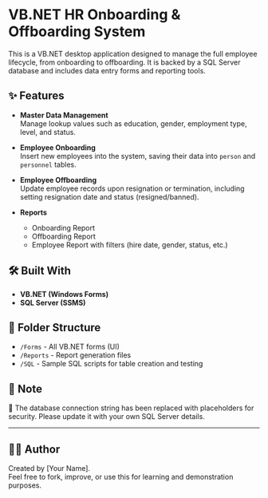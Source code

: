 # VB.NET HR Onboarding & Offboarding System

This is a VB.NET desktop application designed to manage the full employee lifecycle, from onboarding to offboarding. It is backed by a SQL Server database and includes data entry forms and reporting tools.

## ✨ Features

- **Master Data Management**  
  Manage lookup values such as education, gender, employment type, level, and status.

- **Employee Onboarding**  
  Insert new employees into the system, saving their data into `person` and `personnel` tables.

- **Employee Offboarding**  
  Update employee records upon resignation or termination, including setting resignation date and status (resigned/banned).

- **Reports**  
  - Onboarding Report  
  - Offboarding Report  
  - Employee Report with filters (hire date, gender, status, etc.)

## 🛠️ Built With

- **VB.NET (Windows Forms)**
- **SQL Server (SSMS)**

## 📂 Folder Structure

- `/Forms` - All VB.NET forms (UI)
- `/Reports` - Report generation files
- `/SQL` - Sample SQL scripts for table creation and testing

## 📌 Note

🔐 The database connection string has been replaced with placeholders for security. Please update it with your own SQL Server details.

---

## 👨‍💻 Author

Created by [Your Name].  
Feel free to fork, improve, or use this for learning and demonstration purposes.
